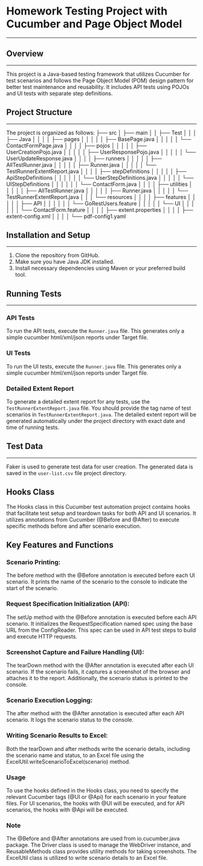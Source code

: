 # Homework Testing Project with Cucumber and Page Object Model
___
## Overview
___
This project is a Java-based testing framework that utilizes Cucumber for test scenarios and follows the Page Object Model (POM) design pattern for better test maintenance and reusability. It includes API tests using POJOs and UI tests with separate step definitions.

## Project Structure
___
The project is organized as follows:
├── src
│   ├── main
│   │   ├── Test
│   │   │   ├── Java
│   │   │   │   ├── pages
│   │   │   │   │   ├── BasePage.java
│   │   │   │   │   └── ContactFormPage.java
│   │   │   │   ├── pojos
│   │   │   │   │   ├── UserCreationPojo.java
│   │   │   │   │   ├── UserResponsePojo.java
│   │   │   │   │   └── UserUpdateResponse.java
│   │   │   │   ├── runners
│   │   │   │   │   ├── AllTestRunner.java
│   │   │   │   │   ├── Runner.java
│   │   │   │   │   └── TestRunnerExtentReport.java
│   │   │   │   ├── stepDefinitions
│   │   │   │   │   ├── ApiStepDefinitions
│   │   │   │   │   │   └── UserStepDefinitions.java
│   │   │   │   │   └── UIStepDefinitions
│   │   │   │   │   │   └── ContactForm.java
│   │   │   │   ├── utilities
│   │   │   │   │   ├── AllTestRunner.java
│   │   │   │   │   ├── Runner.java
│   │   │   │   │   └── TestRunnerExtentReport.java
│   │   │   └── resources
│   │   │   │   ├── features
│   │   │   │   │   ├── API
│   │   │   │   │   │   └── GoRestUsers.feature
│   │   │   │   │   └── UI
│   │   │   │   │   │   └── ContactForm.feature
│   │   │   │   ├── extent.properties
│   │   │   │   ├── extent-config.xml
│   │   │   │   └── pdf-config1.yaml

## Installation and Setup
___
1. Clone the repository from GitHub.
2. Make sure you have Java JDK installed.
3. Install necessary dependencies using Maven or your preferred build tool.

## Running Tests
___
### API Tests

To run the API tests, execute the `Runner.java` file.
This generates only a simple cucumber html/xml/json reports under Target file.


### UI Tests

To run the UI tests, execute the `Runner.java` file.
This generates only a simple cucumber html/xml/json reports under Target file.



### Detailed Extent Report

To generate a detailed extent report for any tests, use the `TestRunnerExtentReport.java` file.
You should provide the tag name of test scenarios in `TestRunnerExtentReport.java`.
The detailed extent report will be generated automatically under the project directory with exact  date and time of running tests.

## Test Data
___
Faker is used to generate test data for user creation. The generated data is saved in the `user-list.csv` file project directory.

## Hooks Class
The Hooks class in this Cucumber test automation project contains hooks that facilitate test setup and teardown tasks for both API and UI scenarios. It utilizes annotations from Cucumber (@Before and @After) to execute specific methods before and after scenario execution.

## Key Features and Functions
### Scenario Printing: 
The before method with the @Before annotation is executed before each UI scenario. It prints the name of the scenario to the console to indicate the start of the scenario.

### Request Specification Initialization (API): 
The setUp method with the @Before annotation is executed before each API scenario. It initializes the RequestSpecification named spec using the base URL from the ConfigReader. This spec can be used in API test steps to build and execute HTTP requests.

### Screenshot Capture and Failure Handling (UI): 
The tearDown method with the @After annotation is executed after each UI scenario. If the scenario fails, it captures a screenshot of the browser and attaches it to the report. Additionally, the scenario status is printed to the console.

### Scenario Execution Logging: 
The after method with the @After annotation is executed after each API scenario. It logs the scenario status to the console.

### Writing Scenario Results to Excel: 
Both the tearDown and after methods write the scenario details, including the scenario name and status, to an Excel file using the ExcelUtil.writeScenarioToExcel(scenario) method.

### Usage
To use the hooks defined in the Hooks class, you need to specify the relevant Cucumber tags (@UI or @Api) for each scenario in your feature files. For UI scenarios, the hooks with @UI will be executed, and for API scenarios, the hooks with @Api will be executed.

### Note
The @Before and @After annotations are used from io.cucumber.java package.
The Driver class is used to manage the WebDriver instance, and ReusableMethods class provides utility methods for taking screenshots.
The ExcelUtil class is utilized to write scenario details to an Excel file.
